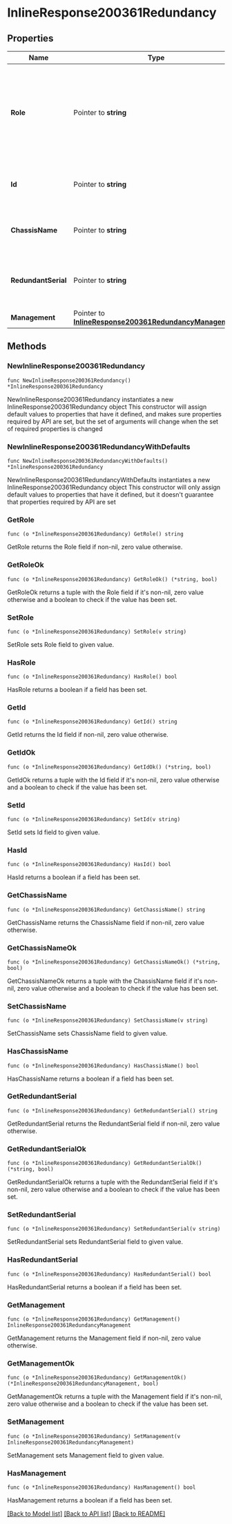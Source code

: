 # InlineResponse200361Redundancy

## Properties

Name | Type | Description | Notes
------------ | ------------- | ------------- | -------------
**Role** | Pointer to **string** | Wireless LAN controller role(Active, Active recovery, Standby hot, Standby recovery and Offline) | [optional] 
**Id** | Pointer to **string** | Wireless LAN controller redundancy ID | [optional] 
**ChassisName** | Pointer to **string** | Wireless LAN controller chassis name | [optional] 
**RedundantSerial** | Pointer to **string** | Wireless LAN controller redundant device serial | [optional] 
**Management** | Pointer to [**InlineResponse200361RedundancyManagement**](InlineResponse200361RedundancyManagement.md) |  | [optional] 

## Methods

### NewInlineResponse200361Redundancy

`func NewInlineResponse200361Redundancy() *InlineResponse200361Redundancy`

NewInlineResponse200361Redundancy instantiates a new InlineResponse200361Redundancy object
This constructor will assign default values to properties that have it defined,
and makes sure properties required by API are set, but the set of arguments
will change when the set of required properties is changed

### NewInlineResponse200361RedundancyWithDefaults

`func NewInlineResponse200361RedundancyWithDefaults() *InlineResponse200361Redundancy`

NewInlineResponse200361RedundancyWithDefaults instantiates a new InlineResponse200361Redundancy object
This constructor will only assign default values to properties that have it defined,
but it doesn't guarantee that properties required by API are set

### GetRole

`func (o *InlineResponse200361Redundancy) GetRole() string`

GetRole returns the Role field if non-nil, zero value otherwise.

### GetRoleOk

`func (o *InlineResponse200361Redundancy) GetRoleOk() (*string, bool)`

GetRoleOk returns a tuple with the Role field if it's non-nil, zero value otherwise
and a boolean to check if the value has been set.

### SetRole

`func (o *InlineResponse200361Redundancy) SetRole(v string)`

SetRole sets Role field to given value.

### HasRole

`func (o *InlineResponse200361Redundancy) HasRole() bool`

HasRole returns a boolean if a field has been set.

### GetId

`func (o *InlineResponse200361Redundancy) GetId() string`

GetId returns the Id field if non-nil, zero value otherwise.

### GetIdOk

`func (o *InlineResponse200361Redundancy) GetIdOk() (*string, bool)`

GetIdOk returns a tuple with the Id field if it's non-nil, zero value otherwise
and a boolean to check if the value has been set.

### SetId

`func (o *InlineResponse200361Redundancy) SetId(v string)`

SetId sets Id field to given value.

### HasId

`func (o *InlineResponse200361Redundancy) HasId() bool`

HasId returns a boolean if a field has been set.

### GetChassisName

`func (o *InlineResponse200361Redundancy) GetChassisName() string`

GetChassisName returns the ChassisName field if non-nil, zero value otherwise.

### GetChassisNameOk

`func (o *InlineResponse200361Redundancy) GetChassisNameOk() (*string, bool)`

GetChassisNameOk returns a tuple with the ChassisName field if it's non-nil, zero value otherwise
and a boolean to check if the value has been set.

### SetChassisName

`func (o *InlineResponse200361Redundancy) SetChassisName(v string)`

SetChassisName sets ChassisName field to given value.

### HasChassisName

`func (o *InlineResponse200361Redundancy) HasChassisName() bool`

HasChassisName returns a boolean if a field has been set.

### GetRedundantSerial

`func (o *InlineResponse200361Redundancy) GetRedundantSerial() string`

GetRedundantSerial returns the RedundantSerial field if non-nil, zero value otherwise.

### GetRedundantSerialOk

`func (o *InlineResponse200361Redundancy) GetRedundantSerialOk() (*string, bool)`

GetRedundantSerialOk returns a tuple with the RedundantSerial field if it's non-nil, zero value otherwise
and a boolean to check if the value has been set.

### SetRedundantSerial

`func (o *InlineResponse200361Redundancy) SetRedundantSerial(v string)`

SetRedundantSerial sets RedundantSerial field to given value.

### HasRedundantSerial

`func (o *InlineResponse200361Redundancy) HasRedundantSerial() bool`

HasRedundantSerial returns a boolean if a field has been set.

### GetManagement

`func (o *InlineResponse200361Redundancy) GetManagement() InlineResponse200361RedundancyManagement`

GetManagement returns the Management field if non-nil, zero value otherwise.

### GetManagementOk

`func (o *InlineResponse200361Redundancy) GetManagementOk() (*InlineResponse200361RedundancyManagement, bool)`

GetManagementOk returns a tuple with the Management field if it's non-nil, zero value otherwise
and a boolean to check if the value has been set.

### SetManagement

`func (o *InlineResponse200361Redundancy) SetManagement(v InlineResponse200361RedundancyManagement)`

SetManagement sets Management field to given value.

### HasManagement

`func (o *InlineResponse200361Redundancy) HasManagement() bool`

HasManagement returns a boolean if a field has been set.


[[Back to Model list]](../README.md#documentation-for-models) [[Back to API list]](../README.md#documentation-for-api-endpoints) [[Back to README]](../README.md)


